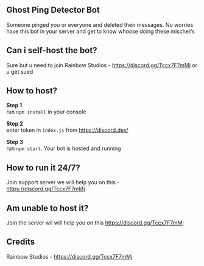 ## Ghost Ping Detector Bot
Someone pinged you or everyone and deleted their messages. No worries have this bot in your server and get to know whoose doing these mischeifs

## Can i self-host the bot?

Sure but u need to join Rainbow Studios - https://discord.gg/Tccx7F7mMj or u get sued

## How to host?

**Step 1** <br>
run `npm install` in your console

**Step 2** <br>
enter token in `index.js` from https://discord.dev/

**Step 3** <br>
run `npm start`. Your bot is hosted and running

## How to run it 24/7?

Join support server we will help you on this - https://discord.gg/Tccx7F7mMj

## Am unable to host it?

Join the server wil will help you on this https://discord.gg/Tccx7F7mMj

## Credits 
Rainbow Studios - https://discord.gg/Tccx7F7mMj
